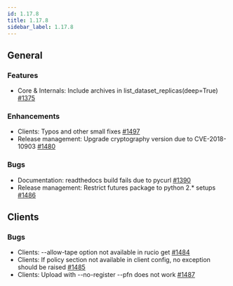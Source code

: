 ```yaml
---
id: 1.17.8
title: 1.17.8
sidebar_label: 1.17.8
---
```


## General

### Features

-   Core & Internals: Include archives in
    list_dataset_replicas(deep=True)
    [\#1375](https://github.com/rucio/rucio/issues/1375)

### Enhancements

-   Clients: Typos and other small fixes
    [\#1497](https://github.com/rucio/rucio/issues/1497)
-   Release management: Upgrade cryptography version due to
    CVE-2018-10903 [\#1480](https://github.com/rucio/rucio/issues/1480)

### Bugs

-   Documentation: readthedocs build fails due to pycurl
    [\#1390](https://github.com/rucio/rucio/issues/1390)
-   Release management: Restrict futures package to python 2.\* setups
    [\#1486](https://github.com/rucio/rucio/issues/1486)

## Clients

### Bugs

-   Clients: \--allow-tape option not available in rucio get
    [\#1484](https://github.com/rucio/rucio/issues/1484)
-   Clients: If policy section not available in client config, no
    exception should be raised
    [\#1485](https://github.com/rucio/rucio/issues/1485)
-   Clients: Upload with \--no-register \--pfn does not work
    [\#1487](https://github.com/rucio/rucio/issues/1487)
